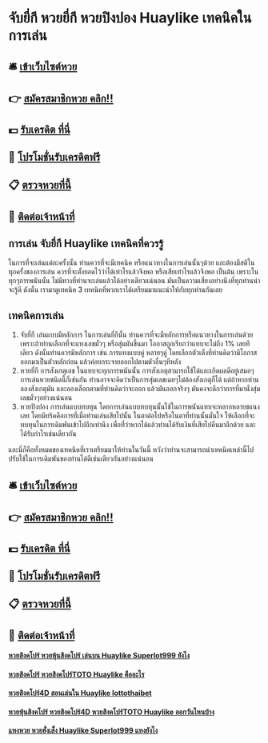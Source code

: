 # จับยี่กี หวยยี่กี หวยปิงปอง Huaylike เทคนิคในการเล่น

## 🛎 [เข้าเว็บไซต์หวย](https://bit.ly/3qN3Zmg)
## 👉 [สมัครสมาชิกหวย คลิก!!](https://bit.ly/3qN3Zmg)
## 💵 [รับเครดิต ที่นี่](https://bit.ly/3UenNN0)
## 👑 [โปรโมชั่นรับเครดิตฟรี](https://bit.ly/3UenNN0)
## 📋 [ตรวจหวยที่นี้](https://bit.ly/3UenNN0)
## 📱 [ติดต่อเจ้าหน้าที่](https://bit.ly/3UenNN0)

## การเล่น จับยี่กี Huaylike เทคนิคที่ควรรู้
ในการที่จะเล่นแต่ละครั้งนั้น ท่านควรที่จะมีเทคนิค หรือแนวทางในการเล่นนั้นๆด้วย และต้องมีสติในทุกครั้งของการเล่น ควรที่จะตั้งยอดไว้ว่าได้เท่าไรแล้วจึงพอ หรือเสียเท่าไรแล้วจึงพอ เป็นต้น เพราะในทุกๆการพนันนั้น ไม่มีทางที่ท่านจะเล่นแล้วได้อย่างเดียวแน่นอน มันเป็นความเสี่ยงอย่างนึงที่ทุกท่านน่าจะรู้ดี ดังนั้น เรามาดูเทคนิค 3 เทคนิคที่พวกเราได้เตรียมมาแนะนำให้กับทุกท่านกันเลย

## เทคนิคการเล่น
1. จับยี่กี เล่นแบบมีหลักการ ในการเล่นยี่กีนั้น ท่านควรที่จะมีหลักการหรือแนวทางในการเล่นด้วย เพราะถ้าท่านเลือกที่จะแทงเลขมั่วๆ หรือสุ่มมันขึ้นมา โอกาสถูกเรียกว่าแทบจะไม่ถึง 1% เลยทีเดียว ดังนั้นท่านควรมีหลักการ เช่น การแทงแบบคู่ หลายๆคู่ โดยเลือกตัวเต็งที่ท่านคิดว่ามีโอกาสออกมาเป็นตัวหลักก่อน แล้วค่อยกระจายออกไปตามตัวอื่นๆทีหลัง
2. หวยยี่กี การสังเกตุเลข ในแทบจะทุกการพนันนั้น การสังเกตุสามารถใช้ได้และเกิดผลดีอยู่เสมอๆ การเล่นหวยชนิดนี้ก็เช่นกัน ท่านอาจจะคิดว่าเป็นการสุ่มเลขเฉยๆไม่ต้องสังเกตุก็ได้ แต่ถ้าหากท่านลองสังเกตุมัน และลองเลือกตามที่ท่านคิดว่าจะออก แล้วมันออกจริงๆ มันคงจะดีกว่าการที่มานั่งสุ่มเลขมั่วๆอย่างแน่นอน
3. หวยปิงปอง การเล่นแบบทบทุน โดยการเล่นแบบทบทุนนั้นใช้ในการพนันแทบจะหลากหลายขแนงเลย โดยมีทริคคือการที่เมื่อท่านเล่นเสียไปนั้น ในตาต่อไปหรือในตาที่ท่านนั้นมั่นใจ ให้เลือกที่จะทบทุนในการเดิมพันเข้าไปอีกเท่านึง เพื่อที่ว่าหากได้แล้วท่านได้รับเงินที่เสียไปคืนมาอีกด้วย และได้รับกำไรเช่นเดียวกัน

และนี่ก็คือทั้งหมดของเทคนิคที่เราเตรียมมาให้ท่านในวันนี้ หวังว่าท่านจะสามารถนำเทคนิคเหล่านี้ไปปรับใช้ในการเดิมพันของท่านได้ดีเช่นเดียวกันอย่างแน่นอน

## 🛎 [เข้าเว็บไซต์หวย](https://bit.ly/3qN3Zmg)
## 👉 [สมัครสมาชิกหวย คลิก!!](https://bit.ly/3qN3Zmg)
## 💵 [รับเครดิต ที่นี่](https://bit.ly/3UenNN0)
## 👑 [โปรโมชั่นรับเครดิตฟรี](https://bit.ly/3UenNN0)
## 📋 [ตรวจหวยที่นี้](https://bit.ly/3UenNN0)
## 📱 [ติดต่อเจ้าหน้าที่](https://bit.ly/3UenNN0)

#### [หวยสิงคโปร์ หวยหุ้นสิงคโปร์ เล่นบน Huaylike Superlot999 ยังไง](https://atom.io/themes/หวยสิงคโปร์%20หวยหุ้นสิงคโปร์%20เล่นบน%20Huaylike%20Superlot999%20ยังไง)
#### [หวยสิงคโปร์ หวยสิงคโปร์TOTO Huaylike คืออะไร](https://atom.io/themes/หวยสิงคโปร์%20หวยสิงคโปร์TOTO%20Huaylike%20คืออะไร)
#### [หวยสิงคโปร์4D สอนเล่นใน Huaylike lottothaibet](https://atom.io/themes/หวยสิงคโปร์4D%20สอนเล่นใน%20Huaylike%20lottothaibet)
#### [หวยหุ้นสิงคโปร์ หวยสิงคโปร์4D หวยสิงคโปร์TOTO Huaylike ออกวันไหนบ้าง](https://atom.io/themes/หวยหุ้นสิงคโปร์%20หวยสิงคโปร์4D%20หวยสิงคโปร์TOTO%20Huaylike%20ออกวันไหนบ้าง)
#### [แทงหวย หวยฮั่งเส็ง Huaylike Superlot999 แทงยังไง](https://atom.io/themes/แทงหวย%20หวยฮั่งเส็ง%20Huaylike%20Superlot999%20แทงยังไง)